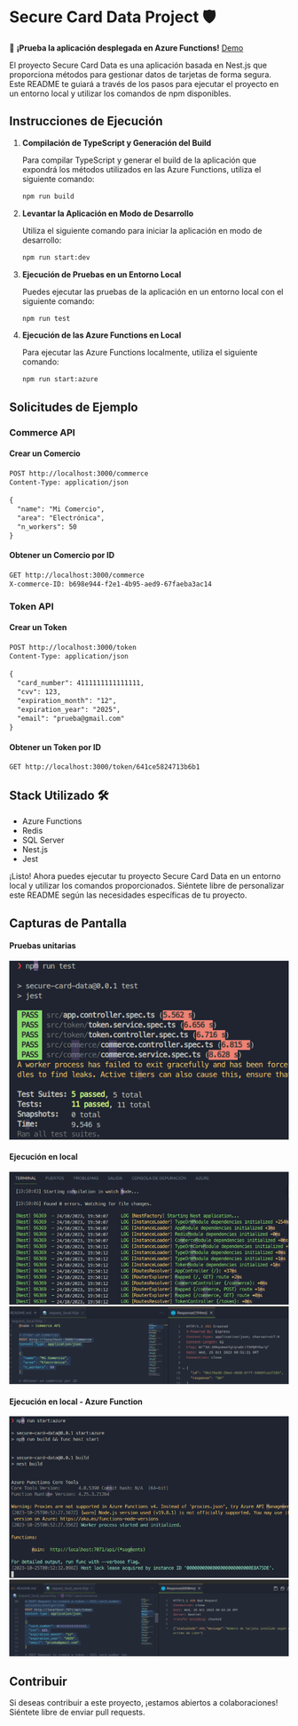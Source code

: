 # Secure Card Data Project 🛡️

🚀 **¡Prueba la aplicación desplegada en Azure Functions!** [Demo](https://cwiki-azure-function.azurewebsites.net/)

El proyecto Secure Card Data es una aplicación basada en Nest.js que proporciona métodos para gestionar datos de tarjetas de forma segura. Este README te guiará a través de los pasos para ejecutar el proyecto en un entorno local y utilizar los comandos de npm disponibles.

## Instrucciones de Ejecución

1. **Compilación de TypeScript y Generación del Build**

   Para compilar TypeScript y generar el build de la aplicación que expondrá los métodos utilizados en las Azure Functions, utiliza el siguiente comando:

   ```bash
   npm run build
   ```

2. **Levantar la Aplicación en Modo de Desarrollo**

   Utiliza el siguiente comando para iniciar la aplicación en modo de desarrollo:

   ```bash
   npm run start:dev
   ```

3. **Ejecución de Pruebas en un Entorno Local**

   Puedes ejecutar las pruebas de la aplicación en un entorno local con el siguiente comando:

   ```bash
   npm run test
   ```

4. **Ejecución de las Azure Functions en Local**

   Para ejecutar las Azure Functions localmente, utiliza el siguiente comando:

   ```bash
   npm run start:azure
   ```

## Solicitudes de Ejemplo

### Commerce API

#### Crear un Comercio

```http
POST http://localhost:3000/commerce
Content-Type: application/json

{
  "name": "Mi Comercio",
  "area": "Electrónica",
  "n_workers": 50
}
```

#### Obtener un Comercio por ID

```http
GET http://localhost:3000/commerce
X-commerce-ID: b698e944-f2e1-4b95-aed9-67faeba3ac14
```

### Token API

#### Crear un Token

```http
POST http://localhost:3000/token
Content-Type: application/json

{
  "card_number": 4111111111111111,
  "cvv": 123,
  "expiration_month": "12",
  "expiration_year": "2025",
  "email": "prueba@gmail.com"
}
```

#### Obtener un Token por ID

```http
GET http://localhost:3000/token/641ce5824713b6b1
```

## Stack Utilizado 🛠️

- Azure Functions
- Redis
- SQL Server
- Nest.js
- Jest

¡Listo! Ahora puedes ejecutar tu proyecto Secure Card Data en un entorno local y utilizar los comandos proporcionados. Siéntete libre de personalizar este README según las necesidades específicas de tu proyecto.

## Capturas de Pantalla

#### Pruebas unitarias

<div align="center">
    <img src="./assets/tests.png"/>
</div>

#### Ejecución en local

<div align="center">
    <img src="./assets/local1.png"/>
</div>

<div align="center">
    <img src="./assets/local2.png"/>
</div>

#### Ejecución en local - Azure Function

<div align="center">
    <img src="./assets/local_azure1.png"/>
</div>

<div align="center">
    <img src="./assets/local_azure2.png"/>
</div>

## Contribuir

Si deseas contribuir a este proyecto, ¡estamos abiertos a colaboraciones! Siéntete libre de enviar pull requests.
